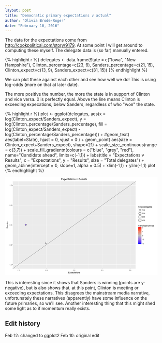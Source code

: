 ```yaml
---
layout: post
title: "Democratic primary expectations v actual"
author: "Olivia Brode-Roger"
date: "February 10, 2016"
---
```




The data for the expectations come from http://cookpolitical.com/story/9179. At some point I will get around to computing these myself.
The delegate data is (so far) manually entered.


{% highlight r %}
delegates <- data.frame(State = c("Iowa", "New Hampshire"),
                        Clinton_percentage=c(23, 9), Sanders_percentage=c(21, 15),
                        Clinton_expect=c(13, 9), Sanders_expect=c(31, 15))
{% endhighlight %}

We can plot these against each other and see how well we do!
This is using log-odds (more on that at later date).

The more positive the number, the more the state is in support of Clinton and vice versa. 0 is perfectly equal. Above the line means Clinton is exceeding expecations, below Sanders, regardless of who "won" the state.


{% highlight r %}
plot <- ggplot(delegates, aes(x = log(Clinton_expect/Sanders_expect), y = log(Clinton_percentage/Sanders_percentage),
                              fill = log(Clinton_expect/Sanders_expect) - log(Clinton_percentage/Sanders_percentage))) +
  #geom_text( aes(label=State), hjust = 0, vjust = 0 ) +
  geom_point( aes(size = Clinton_expect+Sanders_expect), shape=21) + scale_size_continuous(range = c(3,7)) +
  scale_fill_gradientn(colours = c("blue", "grey", "red"), name="Candidate ahead", limits=c(-1,1)) +
  labs(title = "Expectations v Results", x = "Expectations", y = "Results", size = "Total delegates") +
  geom_abline(intercept = 0, slope=1, alpha = 0.5) +
  xlim(-1,1) + ylim(-1,1)
plot
{% endhighlight %}

![center](/../figs/2016-02-10-expectations-v-actual/unnamed-chunk-2-1.png)

This is interesting since it shows that Sanders is winning (points are y-negative), but is also shows that, at this point, Clinton is meeting or exceeding expectations. This disagrees the mainstream media narrative, unfortunately these narratives (apparently) have some influence on the future primaries, so we'll see.
Another interesting thing that this might shed some light as to if momentum really exists.

Edit history
---

Feb 12: changed to ggplot2
Feb 10: original edit
